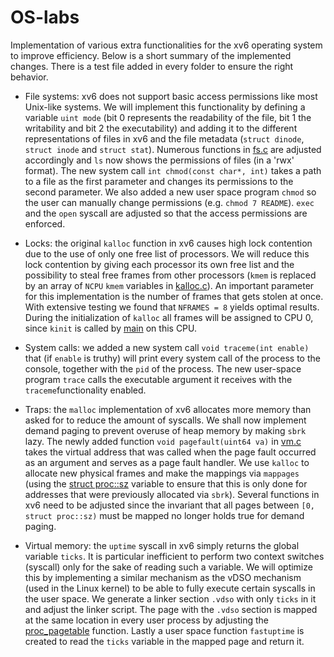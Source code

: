 # OS-labs
Implementation of various extra functionalities for the xv6 operating system to improve efficiency. Below is a short summary of the implemented changes. There is a test file added in every folder to ensure the right behavior. 

- File systems: xv6 does not support basic access permissions like most Unix-like systems. We will implement this functionality by defining a variable `uint mode` (bit 0 represents the readability of the file, bit 1 the writability and bit 2 the executability) and adding it to the different representations of files in xv6 and the file metadata (`struct dinode`, `struct inode` and `struct stat`). Numerous functions in [fs.c](https://github.com/Ferrevdv/OS-labs/blob/main/file_systems/kernel/fs.c) are adjusted accordingly and `ls` now shows the permissions of files (in a 'rwx' format). The new system call `int chmod(const char*, int)` takes a path to a file as the first parameter and changes its permissions to the second parameter. We also added a new user space program `chmod` so the user can manually change permissions (e.g. `chmod 7 README`). `exec` and the `open` syscall are adjusted so that the access permissions are enforced.

- Locks: the original `kalloc` function in xv6 causes high lock contention due to the use of only one free list of processors. We will reduce this lock contention by giving each processor its own free list and the possibility to steal free frames from other processors (`kmem` is replaced by an array of `NCPU` `kmem` variables in [kalloc.c](https://github.com/Ferrevdv/OS-labs/blob/main/locks/kernel/kalloc.c)). An important parameter for this implementation is the number of frames that gets stolen at once. With extensive testing we found that `NFRAMES = 8` yields optimal results. During the initialization of `kalloc` all frames will be assigned to CPU 0, since `kinit` is called by [main](https://github.com/Ferrevdv/OS-labs/blob/main/locks/kernel/main.c) on this CPU.

- System calls: we added a new system call `void traceme(int enable)` that (if `enable` is truthy) will print every system call of the process to the console, together with the `pid` of the process. The new user-space program `trace` calls the executable argument it receives with the `traceme`functionality enabled. 

- Traps: the `malloc` implementation of xv6 allocates more memory than asked for to reduce the amount of syscalls. We shall now implement demand paging to prevent overuse of heap memory by making `sbrk` lazy. The newly added function `void pagefault(uint64 va)` in [vm.c](https://github.com/Ferrevdv/OS-labs/blob/main/traps/kernel/vm.c) takes the virtual address that was called when the page fault occurred as an argument and serves as a page fault handler. We use `kalloc` to allocate new physical frames and make the mappings via `mappages` (using the [struct proc::sz](https://github.com/Ferrevdv/OS-labs/blob/main/traps/kernel/proc.h) variable to ensure that this is only done for addresses that were previously allocated via `sbrk`). Several functions in xv6 need to be adjusted since the invariant that all pages between `[0, struct proc::sz)` must be mapped no longer holds true for demand paging. 

- Virtual memory: the `uptime` syscall in xv6 simply returns the global variable `ticks`. It is particular inefficient to perform two context switches (syscall) only for the sake of reading such a variable. We will optimize this by implementing a similar mechanism as the vDSO mechanism (used in the Linux kernel) to be able to fully execute certain syscalls in the user space. We generate a linker section `.vdso` with only `ticks` in it and adjust the linker script. The page with the `.vdso` section is mapped at the same location in every user process by adjusting the [proc_pagetable](https://github.com/Ferrevdv/OS-labs/blob/main/virtual_memory/kernel/proc.c) function. Lastly a user space function `fastuptime` is created to read the `ticks` variable in the mapped page and return it. 
